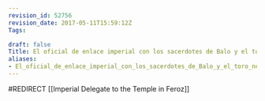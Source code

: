 ```yaml
---
revision_id: 52756
revision_date: 2017-05-11T15:59:12Z
Tags:

draft: false
Title: El oficial de enlace imperial con los sacerdotes de Balo y el toro negro
aliases:
- El_oficial_de_enlace_imperial_con_los_sacerdotes_de_Balo_y_el_toro_negro
---
```

#REDIRECT [[Imperial Delegate to the Temple in Feroz]]